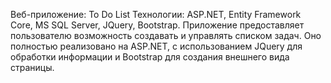 Веб-приложение: To Do List
Технологии: ASP.NET, Entity Framework Core, MS SQL Server, JQuery, Bootstrap.
Приложение предоставляет пользователю возможность создавать и управлять списком
задач. Оно полностью реализовано на ASP.NET, с использованием JQuery для обработки
информации и Bootstrap для создания внешнего вида страницы.
